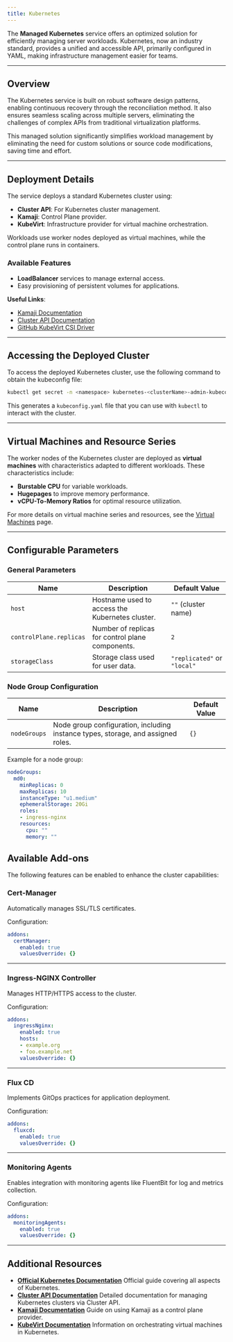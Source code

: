 ```yaml
---
title: Kubernetes
---
```


The **Managed Kubernetes** service offers an optimized solution for efficiently managing server workloads. Kubernetes, now an industry standard, provides a unified and accessible API, primarily configured in YAML, making infrastructure management easier for teams.

---

## Overview

The Kubernetes service is built on robust software design patterns, enabling continuous recovery through the reconciliation method. It also ensures seamless scaling across multiple servers, eliminating the challenges of complex APIs from traditional virtualization platforms.

This managed solution significantly simplifies workload management by eliminating the need for custom solutions or source code modifications, saving time and effort.

---

## Deployment Details

The service deploys a standard Kubernetes cluster using:

- **Cluster API**: For Kubernetes cluster management.
- **Kamaji**: Control Plane provider.
- **KubeVirt**: Infrastructure provider for virtual machine orchestration.

Workloads use worker nodes deployed as virtual machines, while the control plane runs in containers.

### Available Features

- **LoadBalancer** services to manage external access.
- Easy provisioning of persistent volumes for applications.

**Useful Links**:

- [Kamaji Documentation](https://github.com/clastix/kamaji)
- [Cluster API Documentation](https://cluster-api.sigs.k8s.io/)
- [GitHub KubeVirt CSI Driver](https://github.com/kubevirt/csi-driver)

---

## Accessing the Deployed Cluster

To access the deployed Kubernetes cluster, use the following command to obtain the kubeconfig file:

```bash
kubectl get secret -n <namespace> kubernetes-<clusterName>-admin-kubeconfig -o go-template='{{ printf "%s\n" (index .data "super-admin.conf" | base64decode) }}' > kubeconfig.yaml
```

This generates a `kubeconfig.yaml` file that you can use with `kubectl` to interact with the cluster.

---

## Virtual Machines and Resource Series

The worker nodes of the Kubernetes cluster are deployed as **virtual machines** with characteristics adapted to different workloads. These characteristics include:

- **Burstable CPU** for variable workloads.
- **Hugepages** to improve memory performance.
- **vCPU-To-Memory Ratios** for optimal resource utilization.

For more details on virtual machine series and resources, see the [Virtual Machines](virtualmachines.md) page.

---

## Configurable Parameters

### **General Parameters**

| **Name**                  | **Description**                                                           | **Default Value**        |
|-----------------------------|---------------------------------------------------------------------------------|---------------------------|
| `host`                     | Hostname used to access the Kubernetes cluster.                         | `""` (cluster name)       |
| `controlPlane.replicas`    | Number of replicas for control plane components.                         | `2`                      |
| `storageClass`             | Storage class used for user data.                                       | `"replicated"` or `"local"`             |

### **Node Group Configuration**

| **Name**         | **Description**                                                                                | **Default Value** |
|--------------------|-----------------------------------------------------------------------------------------------------|------------------------|
| `nodeGroups`       | Node group configuration, including instance types, storage, and assigned roles. | `{}`                  |

Example for a node group:

```yaml
nodeGroups:
  md0:
    minReplicas: 0
    maxReplicas: 10
    instanceType: "u1.medium"
    ephemeralStorage: 20Gi
    roles:
    - ingress-nginx
    resources:
      cpu: ""
      memory: ""
```

## Available Add-ons

The following features can be enabled to enhance the cluster capabilities:

### Cert-Manager

Automatically manages SSL/TLS certificates.

Configuration:

```yaml
addons:
  certManager:
    enabled: true
    valuesOverride: {}
```

---

### Ingress-NGINX Controller

Manages HTTP/HTTPS access to the cluster.

Configuration:

```yaml
addons:
  ingressNginx:
    enabled: true
    hosts:
    - example.org
    - foo.example.net
    valuesOverride: {}
```

---

### Flux CD

Implements GitOps practices for application deployment.

Configuration:

```yaml
addons:
  fluxcd:
    enabled: true
    valuesOverride: {}
```

---

### Monitoring Agents

Enables integration with monitoring agents like FluentBit for log and metrics collection.

Configuration:

```yaml
addons:
  monitoringAgents:
    enabled: true
    valuesOverride: {}
```

---

## Additional Resources

- **[Official Kubernetes Documentation](https://kubernetes.io/docs/)**
  Official guide covering all aspects of Kubernetes.
- **[Cluster API Documentation](https://cluster-api.sigs.k8s.io/)**
  Detailed documentation for managing Kubernetes clusters via Cluster API.
- **[Kamaji Documentation](https://github.com/clastix/kamaji)**
  Guide on using Kamaji as a control plane provider.
- **[KubeVirt Documentation](https://kubevirt.io/)**
  Information on orchestrating virtual machines in Kubernetes.
